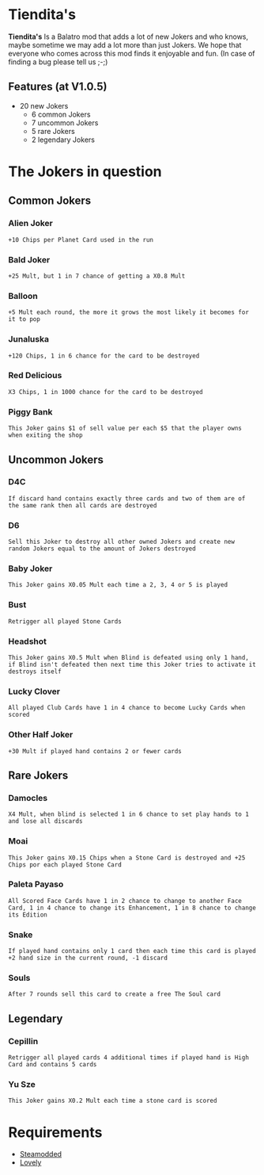 # Tiendita's

**Tiendita's** Is a Balatro mod that adds a lot of new Jokers and who knows, maybe sometime we may add a lot more than just Jokers. We hope that everyone who comes across this mod finds it enjoyable and fun.
(In case of finding a bug please tell us ;-;)
## Features (at V1.0.5)
- 20 new Jokers
    - 6 common Jokers
    - 7 uncommon Jokers
    - 5 rare Jokers
    - 2 legendary Jokers

# The Jokers in question

## Common Jokers
### Alien Joker
    +10 Chips per Planet Card used in the run
### Bald Joker
    +25 Mult, but 1 in 7 chance of getting a X0.8 Mult
### Balloon
    +5 Mult each round, the more it grows the most likely it becomes for it to pop
### Junaluska
    +120 Chips, 1 in 6 chance for the card to be destroyed
### Red Delicious
    X3 Chips, 1 in 1000 chance for the card to be destroyed
### Piggy Bank
    This Joker gains $1 of sell value per each $5 that the player owns when exiting the shop
## Uncommon Jokers
### D4C
    If discard hand contains exactly three cards and two of them are of the same rank then all cards are destroyed
### D6
    Sell this Joker to destroy all other owned Jokers and create new random Jokers equal to the amount of Jokers destroyed
### Baby Joker
    This Joker gains X0.05 Mult each time a 2, 3, 4 or 5 is played
### Bust
    Retrigger all played Stone Cards
### Headshot
    This Joker gains X0.5 Mult when Blind is defeated using only 1 hand, if Blind isn't defeated then next time this Joker tries to activate it destroys itself
### Lucky Clover
    All played Club Cards have 1 in 4 chance to become Lucky Cards when scored
### Other Half Joker
    +30 Mult if played hand contains 2 or fewer cards
## Rare Jokers
### Damocles
    X4 Mult, when blind is selected 1 in 6 chance to set play hands to 1 and lose all discards
### Moai
    This Joker gains X0.15 Chips when a Stone Card is destroyed and +25 Chips por each played Stone Card
### Paleta Payaso
    All Scored Face Cards have 1 in 2 chance to change to another Face Card, 1 in 4 chance to change its Enhancement, 1 in 8 chance to change its Edition
### Snake
    If played hand contains only 1 card then each time this card is played +2 hand size in the current round, -1 discard
### Souls
    After 7 rounds sell this card to create a free The Soul card
## Legendary
### Cepillin
    Retrigger all played cards 4 additional times if played hand is High Card and contains 5 cards
### Yu Sze
    This Joker gains X0.2 Mult each time a stone card is scored

# Requirements
- [Steamodded](https://github.com/Steamopollys/Steamodded)
- [Lovely](https://github.com/ethangreen-dev/lovely-injector)